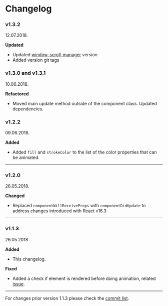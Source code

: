 # Changelog

### v1.3.2

12.07.2018.

**Updated**

* Updated [window-scroll-manager](https://github.com/Stanko/window-scroll-manager) version
* Added version git tags

### v1.3.0 and v1.3.1

10.06.2018.

**Refactored**

* Moved main update method outside of the component class. Updated dependencies.

### v1.2.2

09.06.2018.

**Added**

* Added `fill` and `strokeColor` to the list of the color properties that can be animated.


-----

### v1.2.0

26.05.2018.

**Changed**

* Replaced `componentWillReceiveProps` with `componentDidUpdate` to address changes introduced with React v16.3


-----


### v1.1.3

26.05.2018.

**Added**

* This changelog.

**Fixed**

* Added a check if element is rendered before doing animation, related [issue](https://github.com/Stanko/react-plx/issues/17).


-----

For changes prior version 1.1.3 please check the [commit list](https://github.com/Stanko/react-plx/commits/master).
